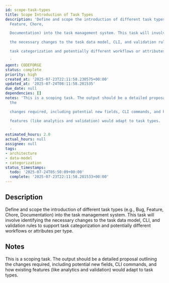 ```yaml
---
id: scope-task-types
title: Scope Introduction of Task Types
description: 'Define and scope the introduction of different task types (e.g., Bug,
  Feature, Chore,

  Documentation) into the task management system. This task will involve identifying

  the necessary changes to the task data model, CLI, and validation rules to support

  task categorization and potentially different workflows or attributes per type.

  '
agent: CODEFORGE
status: complete
priority: high
created_at: '2025-07-23T22:11:58.230575+00:00'
updated_at: '2025-07-24T08:11:58.281535'
due_date: null
dependencies: []
notes: 'This is a scoping task. The output should be a detailed proposal outlining
  the

  changes required, including potential new fields, CLI commands, and how existing

  features (like analytics and validation) would adapt to task types.

  '
estimated_hours: 2.0
actual_hours: null
assignee: null
tags:
- architecture
- data-model
- categorization
status_timestamps:
  todo: '2025-07-24T05:50:09+00:00'
  complete: '2025-07-23T22:11:58.281533+00:00'
---
```


## Description

Define and scope the introduction of different task types (e.g., Bug, Feature, Chore,
Documentation) into the task management system. This task will involve identifying
the necessary changes to the task data model, CLI, and validation rules to support
task categorization and potentially different workflows or attributes per type.


## Notes

This is a scoping task. The output should be a detailed proposal outlining the
changes required, including potential new fields, CLI commands, and how existing
features (like analytics and validation) would adapt to task types.


